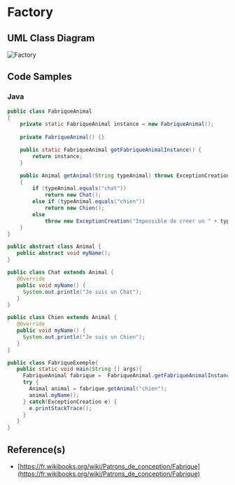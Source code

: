 # Factory



## UML Class Diagram

![Factory](https://upload.wikimedia.org/wikipedia/commons/0/0c/UML_DP_Fabrique.png "The Factory")

## Code Samples

### Java

```Java
public class FabriqueAnimal
{
    private static FabriqueAnimal instance = new FabriqueAnimal();
    
    private FabriqueAnimal() {}

    public static FabriqueAnimal getFabriqueAnimalInstance() {
        return instance;
    }

    public Animal getAnimal(String typeAnimal) throws ExceptionCreation
    {
        if (typeAnimal.equals("chat"))
            return new Chat();
        else if (typeAnimal.equals("chien"))
            return new Chien();
        else
            throw new ExceptionCreation("Impossible de créer un " + typeAnimal);
    }
}

public abstract class Animal {
   public abstract void myName();
}

public class Chat extends Animal {
   @Override
   public void myName() {
     System.out.println("Je suis un Chat");
   }
}

public class Chien extends Animal {
   @Override
   public void myName() {
     System.out.println("Je suis un Chien");
   }
}

public class FabriqueExemple{
   public static void main(String [] args){
     FabriqueAnimal fabrique =  FabriqueAnimal.getFabriqueAnimalInstance();
     try {
       Animal animal = fabrique.getAnimal("chien");
       animal.myName();
     } catch(ExceptionCreation e) {
       e.printStackTrace();
     }
   }
}
```

## Reference(s)

- [https://fr.wikibooks.org/wiki/Patrons_de_conception/Fabrique](https://fr.wikibooks.org/wiki/Patrons_de_conception/Fabrique)
